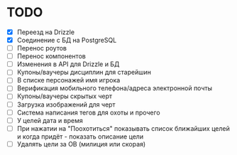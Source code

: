 # TODO

- [x] Переезд на Drizzle
- [x] Соединение с БД на PostgreSQL
- [ ] Перенос роутов
- [ ] Перенос компонентов
- [ ] Изменения в API для Drizzle и БД
- [ ] Купоны/ваучеры дисциплин для старейшин
- [ ] В списке персонажей имя игрока
- [ ] Верификация мобильного телефона/адреса электронной почты
- [ ] Купоны/ваучеры скрытых черт
- [ ] Загрузка изображений для черт
- [ ] Система написания тегов для охоты и прочего
- [ ] У целей дата и время
- [ ] При нажатии на "Поохотиться" показывать список ближайших целей и когда придёт - показать описание цели
- [ ] Удалять цели за ОВ (милиция или скорая)
